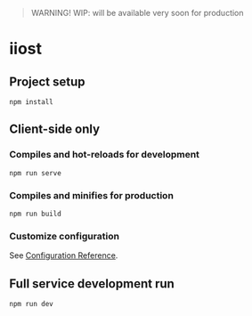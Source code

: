 > WARNING!
> WIP: will be available very soon for production

# iiost

## Project setup
```
npm install
```

## Client-side only

### Compiles and hot-reloads for development
```
npm run serve
```

### Compiles and minifies for production
```
npm run build
```

### Customize configuration
See [Configuration Reference](https://cli.vuejs.org/config/).

## Full service development run
```
npm run dev
```
